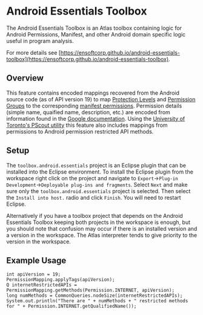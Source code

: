 Android Essentials Toolbox
==========================

The Android Essentials Toolbox is an Atlas toolbox containing logic for Android Permissions, Manifest, and other Android domain specific logic useful in program analysis.

For more details see [https://ensoftcorp.github.io/android-essentials-toolbox](https://ensoftcorp.github.io/android-essentials-toolbox).

## Overview
This feature contains encoded mappings recovered from the Android source code (as of API version 19) to map [Protection Levels](https://developer.android.com/guide/topics/manifest/permission-element.html#plevel) and [Permission Groups](https://developer.android.com/guide/topics/manifest/permission-element.html#pgroup) to the corresponding [manifest permissions](https://developer.android.com/guide/topics/manifest/permission-element.html).  Permission details (simple name, quaified name, description, etc.) are encoded from information found in the [Google documentation](https://developer.android.com/reference/android/Manifest.permission.html). Using the [University of Toronto's PScout utility](http://pscout.csl.toronto.edu/) this feature also includes mappings from permissions to Android permission restricted API methods.

## Setup
The `toolbox.android.essentials` project is an Eclipse plugin that can be installed into the Eclipse environment.  To install the Eclipse plugin from the workspace right click on the project and navigate to `Export`->`Plug-in Development`->`Deployable plug-ins and fragments`.  Select `Next` and make sure only the `toolbox.android.essentials` project is selected.  Then select the `Install into host.` radio and click `Finish`.  You will need to restart Eclipse.

Alternatively if you have a toolbox project that depends on the Android Essentials Toolbox keeping both projects in the workspace is enough, but you should note that confusion may occur if there is an installed version and a version in the workspace.  The Atlas interpreter tends to give priority to the version in the workspace.

## Example Usage

    int apiVersion = 19;
    PermissionMapping.applyTags(apiVersion);
    Q internetRestrictedAPIs = PermissionMapping.getMethods(Permission.INTERNET, apiVersion);
    long numMethods = CommonQueries.nodeSize(internetRestrictedAPIs);
    System.out.println("There are " + numMethods + " restricted methods for " + Permission.INTERNET.getQualifiedName());
